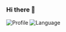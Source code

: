 ### Hi there 👋
![Profile](https://github-profile-summary-cards.vercel.app/api/cards/profile-details?username=sherwin-77&theme=2077)
![Language](https://github-profile-summary-cards.vercel.app/api/cards/repos-per-language?username=sherwin-77&theme=2077)
